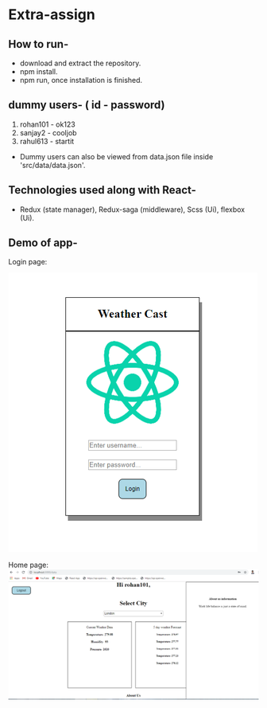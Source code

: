 # Extra-assign

## How to run-
- download and extract the repository.
- npm install.
- npm run, once installation is finished.

## dummy users- ( id - password)
1. rohan101 - ok123
2. sanjay2 - cooljob
3. rahul613 - startit
- Dummy users can also be viewed from data.json file inside 'src/data/data.json'.

## Technologies used along with React-
- Redux (state manager), Redux-saga (middleware), Scss (Ui), flexbox (Ui).

## Demo of app-
Login page:

<img src="https://github.com/rahul2412/extra-assign/blob/master/project_images/login.PNG" alt="Demo of application"/>

Home page:
<img src="https://github.com/rahul2412/extra-assign/blob/master/project_images/app.PNG" alt="Demo of application"/>


